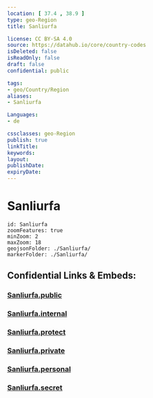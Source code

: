 ```yaml
---
location: [ 37.4 , 38.9 ] 
type: geo-Region
title: Sanliurfa

license: CC BY-SA 4.0
source: https://datahub.io/core/country-codes
isDeleted: false
isReadOnly: false
draft: false
confidential: public

tags:
- geo/Country/Region
aliases:
- Sanliurfa

Languages:
- de

cssclasses: geo-Region
publish: true
linkTitle: 
keywords: 
layout: 
publishDate: 
expiryDate: 
---
```


# Sanliurfa

```leaflet
id: Sanliurfa
zoomFeatures: true 
minZoom: 2 
maxZoom: 18
geojsonFolder: ./Sanliurfa/
markerFolder: ./Sanliurfa/
```


## Confidential Links & Embeds: 

### [Sanliurfa.public](/_public/\Earth\Continent\Europe\Europe~East\Turkey\Provinces~TurkeySanliurfa.public.md) 

### [Sanliurfa.internal](/_internal/\Earth\Continent\Europe\Europe~East\Turkey\Provinces~TurkeySanliurfa.internal.md) 

### [Sanliurfa.protect](/_protect/\Earth\Continent\Europe\Europe~East\Turkey\Provinces~TurkeySanliurfa.protect.md) 

### [Sanliurfa.private](/_private/\Earth\Continent\Europe\Europe~East\Turkey\Provinces~TurkeySanliurfa.private.md) 

### [Sanliurfa.personal](/_personal/\Earth\Continent\Europe\Europe~East\Turkey\Provinces~TurkeySanliurfa.personal.md) 

### [Sanliurfa.secret](/_secret/\Earth\Continent\Europe\Europe~East\Turkey\Provinces~TurkeySanliurfa.secret.md)

